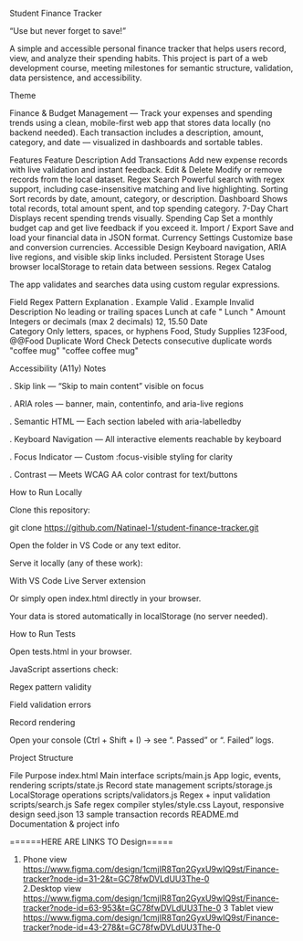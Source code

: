 Student Finance Tracker

“Use but never forget to save!”

A simple and accessible personal finance tracker that helps users record, view, and analyze their spending habits.
This project is part of a web development course, meeting milestones for semantic structure, validation, data persistence, and accessibility.

 Theme

Finance & Budget Management —
Track your expenses and spending trends using a clean, mobile-first web app that stores data locally (no backend needed).
Each transaction includes a description, amount, category, and date — visualized in dashboards and sortable tables.

 Features
Feature	Description
Add Transactions	Add new expense records with live validation and instant feedback.
Edit & Delete	Modify or remove records from the local dataset.
Regex Search	Powerful search with regex support, including case-insensitive matching and live highlighting.
Sorting	Sort records by date, amount, category, or description.
Dashboard	Shows total records, total amount spent, and top spending category.
7-Day Chart	Displays recent spending trends visually.
Spending Cap	Set a monthly budget cap and get live feedback if you exceed it.
Import / Export	Save and load your financial data in JSON format.
Currency Settings	Customize base and conversion currencies.
Accessible Design	Keyboard navigation, ARIA live regions, and visible skip links included.
Persistent Storage	Uses browser localStorage to retain data between sessions.
Regex Catalog

The app validates and searches data using custom regular expressions.

Field	Regex Pattern	Explanation	. Example Valid	. Example Invalid
Description		No leading or trailing spaces	Lunch at cafe	" Lunch "
Amount		Integers or decimals (max 2 decimals)	12, 15.50
Date	
Category		Only letters, spaces, or hyphens	Food, Study Supplies	123Food, @@Food
Duplicate Word Check		Detects consecutive duplicate words	"coffee mug"	"coffee coffee mug"

  Accessibility (A11y) Notes

. Skip link — “Skip to main content” visible on focus

. ARIA roles — banner, main, contentinfo, and aria-live regions

. Semantic HTML — Each section labeled with aria-labelledby

. Keyboard Navigation — All interactive elements reachable by keyboard

. Focus Indicator — Custom :focus-visible styling for clarity

. Contrast — Meets WCAG AA color contrast for text/buttons

  How to Run Locally

Clone this repository:

git clone https://github.com/Natinael-1/student-finance-tracker.git


Open the folder in VS Code or any text editor.

Serve it locally (any of these work):

With VS Code Live Server extension

Or simply open index.html directly in your browser.

Your data is stored automatically in localStorage (no server needed).

  How to Run Tests

Open tests.html in your browser.

JavaScript assertions check:

Regex pattern validity

Field validation errors

Record rendering

Open your console (Ctrl + Shift + I) → see “. Passed” or “. Failed” logs.

Project Structure

File	Purpose
index.html	Main interface
scripts/main.js	App logic, events, rendering
scripts/state.js	Record state management
scripts/storage.js	LocalStorage operations
scripts/validators.js	Regex + input validation
scripts/search.js	Safe regex compiler
styles/style.css	Layout, responsive design
seed.json	13 sample transaction records
README.md	Documentation & project info

======HERE ARE LINKS TO Design=====
1. Phone view
https://www.figma.com/design/1cmjIR8Tqn2GyxU9wIQ9st/Finance-tracker?node-id=31-2&t=GC78fwDVLdUU3The-0  
2.Desktop view  
https://www.figma.com/design/1cmjIR8Tqn2GyxU9wIQ9st/Finance-tracker?node-id=63-953&t=GC78fwDVLdUU3The-0
3 Tablet view  
https://www.figma.com/design/1cmjIR8Tqn2GyxU9wIQ9st/Finance-tracker?node-id=43-278&t=GC78fwDVLdUU3The-0
